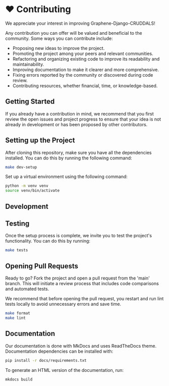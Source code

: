 
# ❤️ Contributing

We appreciate your interest in improving Graphene-Django-CRUDDALS!

Any contribution you can offer will be valued and beneficial to the community. Some ways you can contribute include:

- Proposing new ideas to improve the project.
- Promoting the project among your peers and relevant communities.
- Refactoring and organizing existing code to improve its readability and maintainability.
- Improving documentation to make it clearer and more comprehensive.
- Fixing errors reported by the community or discovered during code review.
- Contributing resources, whether financial, time, or knowledge-based.

## Getting Started

If you already have a contribution in mind, we recommend that you first review the open issues and project progress to ensure that your idea is not already in development or has been proposed by other contributors.

## Setting up the Project

After cloning this repository, make sure you have all the dependencies installed. You can do this by running the following command:
  

```sh
make dev-setup
```

Set up a virtual environment using the following command:

```sh
python -m venv venv
source venv/bin/activate
```

## Development



## Testing

Once the setup process is complete, we invite you to test the project's functionality. You can do this by running:

```sh
make tests
```

## Opening Pull Requests

Ready to go? Fork the project and open a pull request from the 'main' branch. This will initiate a review process that includes code comparisons and automated tests.

We recommend that before opening the pull request, you restart and run lint tests locally to avoid unnecessary errors and save time.

```sh
make format
make lint
```

## Documentation

Our documentation is done with MkDocs and uses ReadTheDocs theme. Documentation dependencies can be installed with:

```sh
pip install -r docs/requirements.txt
```

To generate an HTML version of the documentation, run:

```sh
mkdocs build
```








